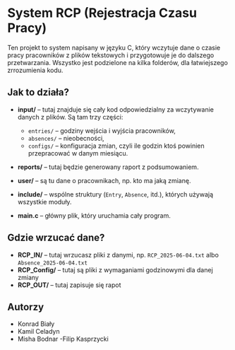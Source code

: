 # System RCP (Rejestracja Czasu Pracy)

Ten projekt to system napisany w języku C, który wczytuje dane o czasie pracy pracowników z plików tekstowych i przygotowuje je do dalszego przetwarzania. Wszystko jest podzielone na kilka folderów, dla łatwiejszego zrrozumienia kodu.

## Jak to działa?

- **input/** – tutaj znajduje się cały kod odpowiedzialny za wczytywanie danych z plików. Są tam trzy części:
  - `entries/` – godziny wejścia i wyjścia pracowników,
  - `absences/` – nieobecności,
  - `configs/` – konfiguracja zmian, czyli ile godzin ktoś powinien przepracować w danym miesiącu.

- **reports/** – tutaj będzie generowany raport z podsumowaniem.

- **user/** – są tu dane o pracownikach, np. kto ma jaką zmianę.

- **include/** – wspólne struktury (`Entry`, `Absence`, itd.), których używają wszystkie moduły.

- **main.c** – główny plik, który uruchamia cały program.

## Gdzie wrzucać dane?

- **RCP_IN/** – tutaj wrzucasz pliki z danymi, np. `RCP_2025-06-04.txt` albo `Absence_2025-06-04.txt`
- **RCP_Config/** – tutaj są pliki z wymaganiami godzinowymi dla danej zmiany
- **RCP_OUT/** – tutaj zapisuje się rapot


## Autorzy

- Konrad Biały
- Kamil Celadyn
- Misha Bodnar
-Filip Kasprzycki
